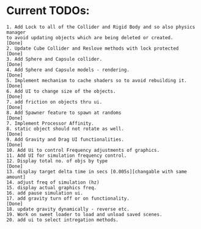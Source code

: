 

# Current TODOs:
	1. Add Lock to all of the Collider and Rigid Body and so also physics manager
	to avoid updating objects which are being deleted or created.				[Done]
	2. Update Cube Collider and Reslove methods with lock protected				[Done]
	3. Add Sphere and Capsule collider.											[Done]
	4. Add Sphere and Capsule models - rendering.								[Done]
	5. Implement mechanism to cache shaders so to avoid rebuilding it.			[Done]
	6. Add UI to change size of the objects.									[Done]
	7. add friction on objects thru ui.											[Done]
	8. Add Spawner feature to spawn at randoms									[Done]
	7. Implement Processor Affinity.
	8. static object should not rotate as well.									[Done]
	9. Add Gravity and Drag UI functionalities.									[Done]
	10. Add Ui to control Frequency adjustments of graphics.
	11. Add UI for simulation frequency control.
	12. Display total no. of objs by type										[Done]
	13. display target delta time in secs [0.005s][changable with same amount]  
	14. adjust freq of simulation (hz)
	15. display actual graphics freq.
	16. add pause simulation ui.
	17. add gravity turn off or on functionality.								[Done]
	18. update gravity dynamically - reverse etc.								
	19. Work on sweet loader to load and unload saved scenes.
	20. add ui to select intregation methods.

